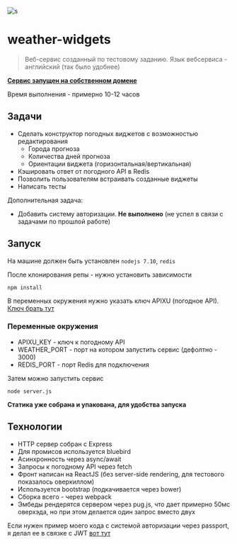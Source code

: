 ![s](http://i.imgur.com/o9a8jO7.jpg)

# weather-widgets

>Веб-сервис созданный по тестовому заданию. Язык вебсервиса - английский (так было удобнее)

[**Сервис запущен на собственном домене**](http://weather.orels1.tips)

Время выполнения - примерно 10-12 часов

## Задачи

- Сделать конструктор погодных виджетов с возможностью редактирования
  - Города прогноза
  - Количества дней прогноза
  - Ориентации виджета (горизонтальная/вертикальная)
- Кэшировать ответ от погодного API в Redis
- Позволить пользователям встраивать созданные виджеты
- Написать тесты

Дополнительная задача:
- Добавить систему авторизации. **Не выполнено** (не успел в связи с задачами по прошлой работе)

## Запуск

На машине должен быть установлен `nodejs 7.10`, `redis`

После клонирования репы - нужно установить зависимости

```
npm install
```

В переменных окружения нужно указать ключ APIXU (погодное API). [Ключ брать тут](https://www.apixu.com/)

### Переменные окружения

- APIXU_KEY - ключ к погодному API
- WEATHER_PORT - порт на котором запустить сервис (дефолтно - 3000)
- REDIS_PORT - порт Redis для подключения

Затем можно запустить сервис

```
node server.js
```

**Статика уже собрана и упакована, для удобства запуска**

## Технологии

- HTTP сервер собран с Express
- Для промисов используется bluebird
- Асинхронность через async/await
- Запросы к погодному API через fetch
- Фронт написан на ReactJS (без server-side rendering, для тестового показалось оверкиллом)
- Используется bootstrap (подкачивается через bower)
- Сборка всего - через webpack
- Эмбеды рендерятся сервером через pug.js, что дает примерно 50мс оверхэда, но при этом делается один запрос вместо двух

Если нужен пример моего кода с системой авторизации через passport, я делал ее в связке с JWT [вот тут](https://github.com/orels1/Red-Portal/blob/master/backend/api/v1/auth.js)


